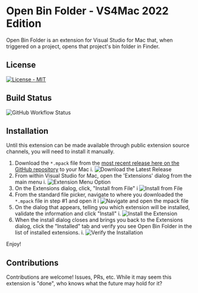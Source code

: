 # Open Bin Folder - VS4Mac 2022 Edition

Open Bin Folder is an extension for Visual Studio for Mac that, when triggered on a project, opens that project's bin folder in Finder.

## License

[![License - MIT](https://img.shields.io/github/license/CodingWithCalvin/VS4Mac-OpenBinFolder?style=for-the-badge)](https://img.shields.io/github/license/codingwithcalvin/VS4Mac-OpenBinFolder?style=for-the-badge)

## Build Status

![GitHub Workflow Status](https://img.shields.io/github/actions/workflow/status/CodingWithCalvin/VS4Mac-OpenBinFolder/release_build_and_deploy.yml?style=for-the-badge)

## Installation

Until this extension can be made available through public extension source channels, you will need to install it manually.

1. Download the `*.mpack` file from the [most recent release here on the GitHub repository](https://github.com/codingwithcalvin/vs4mac-openbinfolder/releases) to your Mac
   i. ![Download the Latest Release](./resources/download-release.png)
2. From within Visual Studio for Mac, open the 'Extensions' dialog from the main menu
   i. ![Extension Menu Option](./resources/extension-menu.png)
3. On the Extensions dialog, click, "Install from File"
   i ![Install from File](./resources//install-from-file.png)
4. From the standard file picker, navigate to where you downloaded the `*.mpack` file in step #1 and open it
   i ![Navigate and open the mpack file](./resources/select-file.png)
5. On the dialog that appears, telling you which extension will be installed, validate the information and click "Install"
   i. ![Install the Extension](./resources/install.png)
6. When the install dialog closes and brings you back to the Extensions dialog, click the "Installed" tab and verify you see Open Bin Folder in the list of installed extensions.
   i. ![Verify the Installation](./resources/verify.png)

Enjoy!

## Contributions

Contributions are welcome! Issues, PRs, etc. While it may seem this extension is "done", who knows what the future may hold for it?
